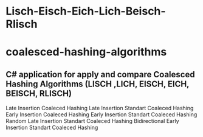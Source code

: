 # Lisch-Eisch-Eich-Lich-Beisch-Rlisch
# coalesced-hashing-algorithms
## C# application for apply and compare Coalesced Hashing Algorithms (LISCH ,LICH, EISCH, EICH, BEISCH, RLISCH)

Late Insertion Coaleced Hashing
Late Insertion Standart Coaleced Hashing
Early Insertion Coaleced Hashing
Early Insertion Standart Coaleced Hashing
Random Late Insertion Standart Coaleced Hashing
Bidirectional Early Insertion Standart Coaleced Hashing
